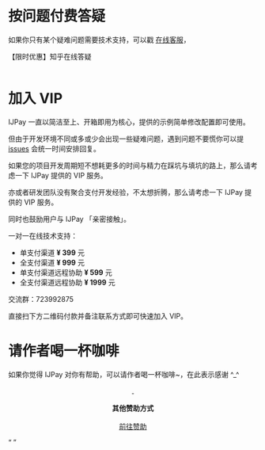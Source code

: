 # 按问题付费答疑

如果你只有某个疑难问题需要技术支持，可以戳 [在线客服](tencent://message/?uin=572839485&amp;Site=%E5%AE%A2%E6%9C%8D&amp;Menu=yes)，

【限时优惠】知乎在线答疑

<a target="_blank" href="https://www.zhihu.com/people/Javen205">
   <img :src="$withBase('/zhihu.png')" width="260px"/>
</a>

# 加入 VIP

IJPay 一直以简洁至上、开箱即用为核心，提供的示例简单修改配置即可使用。

但由于开发环境不同或多或少会出现一些疑难问题，遇到问题不要慌你可以提 [issues](https://gitee.com/javen205/IJPay/issues)
会统一时间安排回复。

如果您的项目开发周期短不想耗更多的时间与精力在踩坑与填坑的路上，那么请考虑一下 IJPay 提供的 VIP 服务。

亦或者研发团队没有聚合支付开发经验，不太想折腾，那么请考虑一下 IJPay 提供的 VIP 服务。

同时也鼓励用户与 IJPay 「亲密接触」。

一对一在线技术支持： 

- 单支付渠道 **¥ 399** 元
- 全支付渠道 **¥ 999** 元
- 单支付渠道远程协助 **¥ 599** 元
- 全支付渠道远程协助 **¥ 1999** 元

交流群：723992875

直接扫下方二维码付款并备注联系方式即可快速加入 VIP。

# 请作者喝一杯咖啡

   如果你觉得 IJPay 对你有帮助，可以请作者喝一杯咖啡~，在此表示感谢 ^_^

 <p align="center">
     <a target="_blank" href="https://github.com/Javen205/donate">
         <img :src="$withBase('/wxpay.jpeg')" width="240px"/>
     </a>
     <a target="_blank" href="https://github.com/Javen205/donate">
        <img :src="$withBase('/wxpay.png')" width="240px"/>
     </a>
     <a target="_blank" href="https://github.com/Javen205/donate">
        <img :src="$withBase('/alipay.png')" width="240px"/>
     </a>
     <br/>
     <br/>
     <strong>其他赞助方式</strong>
     <br/>
     <br/>
     <a target="_blank" href="https://github.com/Javen205/donate">前往赞助</a>
 </p>

<Q url="tencent://message/?uin=572839485&Site=%E5%AE%A2%E6%9C%8D&Menu=yes" />
 